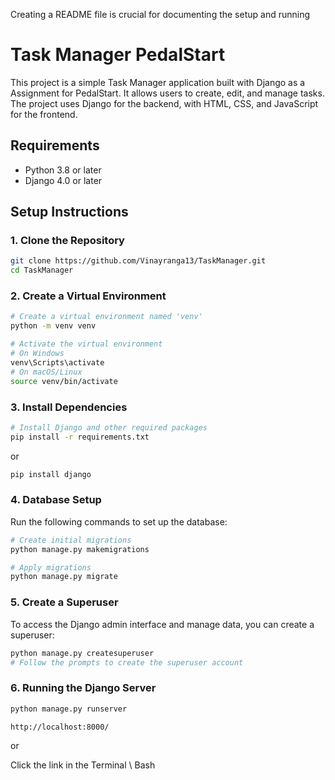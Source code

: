 Creating a README file is crucial for documenting the setup and running 
# Task Manager PedalStart

This project is a simple Task Manager application built with Django as a Assignment for PedalStart.
It allows users to create, edit, and manage tasks. The project uses Django for the backend, with HTML, CSS, and JavaScript for the frontend.

## Requirements

- Python 3.8 or later
- Django 4.0 or later

## Setup Instructions

### 1. Clone the Repository



```bash
git clone https://github.com/Vinayranga13/TaskManager.git
cd TaskManager
```

### 2. Create a Virtual Environment



```bash
# Create a virtual environment named 'venv'
python -m venv venv

# Activate the virtual environment
# On Windows
venv\Scripts\activate
# On macOS/Linux
source venv/bin/activate
```

### 3. Install Dependencies


```bash
# Install Django and other required packages
pip install -r requirements.txt
```
or

```bash
pip install django
```

### 4. Database Setup

Run the following commands to set up the database:

```bash
# Create initial migrations 
python manage.py makemigrations

# Apply migrations
python manage.py migrate
```

### 5. Create a Superuser

To access the Django admin interface and manage data, you can create a superuser:

```bash
python manage.py createsuperuser
# Follow the prompts to create the superuser account
```

### 6. Running the Django Server


```bash
python manage.py runserver
```

`http://localhost:8000/` 

or

Click the link in the Terminal \ Bash
